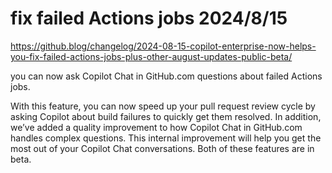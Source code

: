 # fix failed Actions jobs 2024/8/15
https://github.blog/changelog/2024-08-15-copilot-enterprise-now-helps-you-fix-failed-actions-jobs-plus-other-august-updates-public-beta/

you can now ask Copilot Chat in GitHub.com questions about failed Actions jobs. 

With this feature, you can now speed up your pull request review cycle by asking Copilot about build failures to quickly get them resolved. In addition, we’ve added a quality improvement to how Copilot Chat in GitHub.com handles complex questions. This internal improvement will help you get the most out of your Copilot Chat conversations. Both of these features are in beta.
